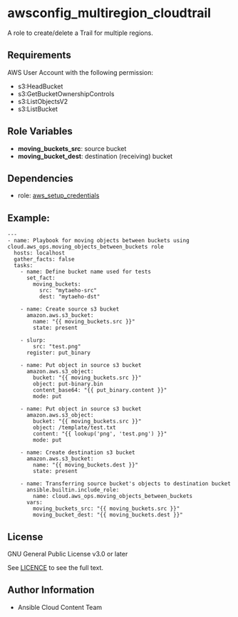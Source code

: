 awsconfig_multiregion_cloudtrail
==================

A role to create/delete a Trail for multiple regions.

Requirements
------------

AWS User Account with the following permission:

* s3:HeadBucket
* s3:GetBucketOwnershipControls
* s3:ListObjectsV2
* s3:ListBucket

Role Variables
--------------

* **moving_buckets_src**: source bucket
* **moving_bucket_dest**: destination (receiving) bucket

Dependencies
------------

- role: [aws_setup_credentials](../aws_setup_credentials/README.md)

## Example:
```
---
- name: Playbook for moving objects between buckets using cloud.aws_ops.moving_objects_between_buckets role
  hosts: localhost
  gather_facts: false
  tasks:
    - name: Define bucket name used for tests
      set_fact:
        moving_buckets:
          src: "mytaeho-src"
          dest: "mytaeho-dst"
    
    - name: Create source s3 bucket
      amazon.aws.s3_bucket:
        name: "{{ moving_buckets.src }}"
        state: present
      
    - slurp:
        src: "test.png"
      register: put_binary
    
    - name: Put object in source s3 bucket
      amazon.aws.s3_object:
        bucket: "{{ moving_buckets.src }}"
        object: put-binary.bin
        content_base64: "{{ put_binary.content }}"
        mode: put
    
    - name: Put object in source s3 bucket
      amazon.aws.s3_object:
        bucket: "{{ moving_buckets.src }}"
        object: /template/test.txt
        content: "{{ lookup('png', 'test.png') }}"
        mode: put
    
    - name: Create destination s3 bucket
      amazon.aws.s3_bucket:
        name: "{{ moving_buckets.dest }}"
        state: present
    
    - name: Transferring source bucket's objects to destination bucket
      ansible.builtin.include_role:
        name: cloud.aws_ops.moving_objects_between_buckets
      vars:
        moving_buckets_src: "{{ moving_buckets.src }}"
        moving_bucket_dest: "{{ moving_buckets.dest }}"
```

License
-------

GNU General Public License v3.0 or later

See [LICENCE](https://github.com/ansible-collections/cloud.aws_ops/blob/main/LICENSE) to see the full text.

Author Information
------------------

- Ansible Cloud Content Team